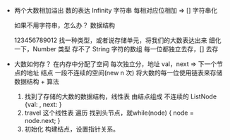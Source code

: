 - 两个大数相加溢出
  数的表达 Infinity 字符串
  每相对应位相加 => []
  字符串化

  如果不用字符串，怎么办？
  数据结构 

  123456789012
  找一种类型，或者说存储单元，将我们的大数表达出来
  细化一下，Number 类型 存不了
  String 字符的数组
  每一位都独立去存，[] 去存

- 大数如何存？ 
  在内存中分配了空间 每次独立分，地址 val，next => 下一个节点的地址
  结点 一段不连续的空间(new n 次) 将大数的每一位使用链表来存储 
  数据结构 + 算法 

  1. 找到了存储的大数的数据结构，线性表 由结点组成
     不连续的 ListNode {val: , next: }
  2. travel 这个线性表 遍历
     找到头节点，就while(node) { node = node.next; }
  3. 初始化
     构建结点，设置指针关系。
